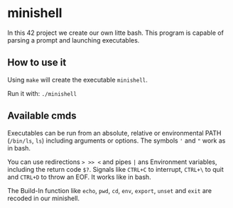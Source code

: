 # minishell
In this 42 project we create our own litte bash. This program is capable of parsing a prompt and launching executables.

## How to use it
Using ```make``` will create the executable ```minishell```.

Run it with: ```./minishell```

## Available cmds
Executables can be run from an absolute, relative or environmental PATH (``/bin/ls``, ``ls``) including arguments or options.
The symbols ``'`` and ``"`` work as in bash.

You can use redirections ``> >> <`` and pipes ``|`` ans Environment variables, including the return code ``$?``.
Signals like ``CTRL+C`` to interrupt, ``CTRL+\`` to quit and ``CTRL+D`` to throw an EOF. It works like in bash.

The Build-In function like ``echo``, ``pwd``, ``cd``, ``env``, ``export``, ``unset`` and ``exit`` are recoded in our minishell.
